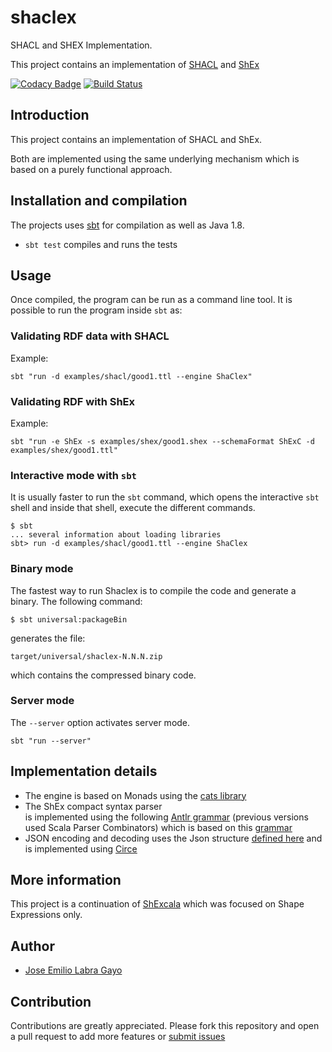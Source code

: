 # shaclex

SHACL and SHEX Implementation.

This project contains an implementation of
[SHACL](http://w3c.github.io/data-shapes/shacl/) and
[ShEx](http://www.shex.io)


[![Codacy Badge](https://api.codacy.com/project/badge/grade/f87bd2ebcfa94dce89e2a981ff13decd)](https://www.codacy.com/app/jelabra/shaclex)
[![Build Status](https://travis-ci.org/labra/shaclex.svg?branch=master)](https://travis-ci.org/labra/shaclex)

## Introduction

This project contains an implementation of SHACL and ShEx.

Both are implemented using the same underlying mechanism which is based
 on a purely functional approach.

## Installation and compilation

The projects uses [sbt](http://www.scala-sbt.org/) for compilation as well as Java 1.8. 

* `sbt test` compiles and runs the tests


## Usage

Once compiled, the program can be run as a command line tool.
It is possible to run the program inside `sbt` as:

### Validating RDF data with SHACL 

Example:

```
sbt "run -d examples/shacl/good1.ttl --engine ShaClex"
```

### Validating RDF with ShEx 

Example:

```
sbt "run -e ShEx -s examples/shex/good1.shex --schemaFormat ShExC -d examples/shex/good1.ttl"
```

### Interactive mode with `sbt` 

It is usually faster to run the `sbt` command, which opens the interactive `sbt` shell and inside that shell, execute 
the different commands. 

```
$ sbt
... several information about loading libraries
sbt> run -d examples/shacl/good1.ttl --engine ShaClex  
```

### Binary mode

The fastest way to run Shaclex is to compile the code and generate a binary. 
The following command:

```
$ sbt universal:packageBin  
```
 
generates the file:
 
```
target/universal/shaclex-N.N.N.zip
``` 

which contains the compressed binary code. 

### Server mode

The `--server` option activates server mode.

```
sbt "run --server"
```

## Implementation details

* The engine is based on Monads using the [cats library](http://typelevel.org/cats/)
* The ShEx compact syntax parser  
  is implemented using the following [Antlr grammar](https://github.com/shexSpec/grammar/blob/master/ShExDoc.g4) (previous versions used Scala Parser Combinators)
  which is based on this [grammar](https://github.com/shexSpec/shex.js/blob/master/doc/bnf)
* JSON encoding and decoding uses the Json structure [defined here](https://shexspec.github.io/spec/) and is implemented using [Circe](https://github.com/travisbrown/circe)  

## More information

This project is a continuation of [ShExcala](http://labra.github.io/ShExcala/) which was focused on Shape Expressions only.


## Author

* [Jose Emilio Labra Gayo](http://www.di.uniovi.es/~labra)

## Contribution

Contributions are greatly appreciated. Please fork this repository and open a
pull request to add more features or [submit issues](https://github.com/labra/shaclex/issues)
